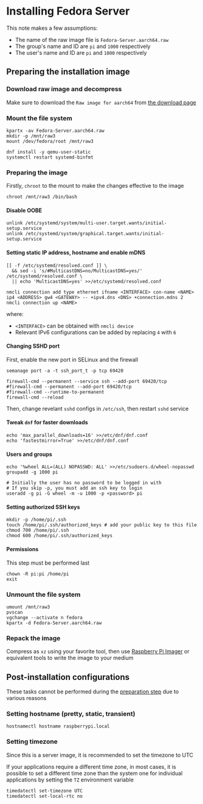 # Installing Fedora Server

This note makes a few assumptions:

- The name of the raw image file is `Fedora-Server.aarch64.raw`
- The group's name and ID are `pi` and `1000` respectively
- The user's name and ID are `pi` and `1000` respectively

## Preparing the installation image

### Download raw image and decompress

Make sure to download the `Raw image for aarch64` from [the download page](https://getfedora.org/en/server/download/)

### Mount the file system

```shell
kpartx -av Fedora-Server.aarch64.raw
mkdir -p /mnt/raw3
mount /dev/fedora/root /mnt/raw3

dnf install -y qemu-user-static
systemctl restart systemd-binfmt
```

### Preparing the image

Firstly, `chroot` to the mount to make the changes effective to the image

```shell
chroot /mnt/raw3 /bin/bash
```

#### Disable OOBE

```shell
unlink /etc/systemd/system/multi-user.target.wants/initial-setup.service
unlink /etc/systemd/system/graphical.target.wants/initial-setup.service
```

#### Setting static IP address, hostname and enable mDNS

```shell
[[ -f /etc/systemd/resolved.conf ]] \
  && sed -i 's/#MulticastDNS=no/MulticastDNS=yes/' /etc/systemd/resolved.conf \
  || echo 'MulticastDNS=yes' >>/etc/systemd/resolved.conf

nmcli connection add type ethernet ifname <INTERFACE> con-name <NAME> ip4 <ADDRESS> gw4 <GATEWAY> -- +ipv4.dns <DNS> +connection.mdns 2
nmcli connection up <NAME>
```

where:

- `<INTERFACE>` can be obtained with `nmcli device`
- Relevant IPv6 configurations can be added by replacing `4` with `6`

#### Changing SSHD port

First, enable the new port in SELinux and the firewall

```shell
semanage port -a -t ssh_port_t -p tcp 69420

firewall-cmd --permanent --service ssh --add-port 69420/tcp
#firewall-cmd --permanent --add-port 69420/tcp
#firewall-cmd --runtime-to-permanent
firewall-cmd --reload
```

Then, change revelant `sshd` configs in `/etc/ssh`, then restart `sshd` service

#### Tweak `dnf` for faster downloads

```shell
echo 'max_parallel_downloads=16' >>/etc/dnf/dnf.conf
echo 'fastestmirror=True' >>/etc/dnf/dnf.conf
```

#### Users and groups

```shell
echo '%wheel ALL=(ALL) NOPASSWD: ALL' >>/etc/sudoers.d/wheel-nopasswd
groupadd -g 1000 pi

# Initially the user has no password to be logged in with
# If you skip -p, you must add an ssh key to login
useradd -g pi -G wheel -m -u 1000 -p <password> pi
```

#### Setting authorized SSH keys

```shell
mkdir -p /home/pi/.ssh
touch /home/pi/.ssh/authorized_keys # add your public key to this file
chmod 700 /home/pi/.ssh
chmod 600 /home/pi/.ssh/authorized_keys
```

#### Permissions

This step must be performed last

```shell
chown -R pi:pi /home/pi
exit
```

### Unmount the file system

```shell
umount /mnt/raw3
pvscan
vgchange --activate n fedora
kpartx -d Fedora-Server.aarch64.raw
```

### Repack the image

Compress as `xz` using your favorite tool, then use [Raspberry Pi Imager](https://www.raspberrypi.com/software/) or equivalent tools to write the image to your medium

## Post-installation configurations

These tasks cannot be performed during the [preparation step](#preparing-the-installation-image) due to various reasons

### Setting hostname (pretty, static, transient)

```shell
hostnamectl hostname raspberrypi.local
```

### Setting timezone

Since this is a server image, it is recommended to set the timezone to UTC

If your applications require a different time zone, in most cases, it is possible to set a different time zone than the system one for individual applications by setting the `TZ` environment variable

```shell
timedatectl set-timezone UTC
timedatectl set-local-rtc no
```
